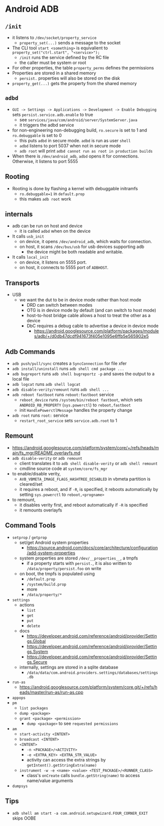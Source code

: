 Android ADB
===========

## `/init`

- it listens to `/dev/socket/property_service`
  - `property_set(...)` sends a message to the socket
- The CLI tool `start <something>` is equivalient to
  `property_set("ctrl.start", "<service>");`
  - `/init` runs the service defined by the RC file
  - the caller must be system or root
- For other properties, the table `property_perms` defines the permissions
- Properties are stored in a shared memory
  - `persist.` properties will also be stored on the disk
- `property_get(...)` gets the property from the shared memory

## `adbd`

- `GUI -> Settings -> Applications -> Development -> Enable Debugging` sets
  `persist.service.adb.enable` to true
  - see `services/java/com/android/server/SystemServer.java`
  - it triggers the adbd service
- for non-engineering non-debugging build, `ro.secure` is set to 1 and
  `ro.debuggable` is set to 0
  - this puts `adbd` in secure mode.  `adbd` is run as user `shell`
  - `adbd` listens to port 5037 when not in secure mode
  - `adb root` will print `adbd cannot run as root in production builds`
- When there is `/dev/android_adb`, `adbd` opens it for connections.  Otherwise,
  it listens to port 5555

## Rooting

- Rooting is done by flashing a kernel with debuggable initramfs
  - `ro.debuggable=1` in `default.prop`
  - this makes `adb root` work

## internals

- adb can be run on host and device
  - it is called `adbd` when on the device
- It calls `usb_init`
  - on device, it opens `/dev/android_adb`, which waits for connection.
  - on host, it scans `/dev/bus/usb` for usb devices supporting adb
    - the device might be both readable and writable.
- It calls `local_init`
  - on device, it listens on 5555 port.
  - on host, it connects to 5555 port of `ADBHOST`.

## Transports

- USB
  - we want the dut to be in device mode rather than host mode
    - DRD can switch between modes
    - OTG is in device mode by default (and can switch to host mode)
    - host-to-host bridge cable allows a host to treat the other as a device
    - DbC requires a debug cable to advertise a device in device mode
      - <https://android.googlesource.com/platform/packages/modules/adb/+/d0db47dcdf941673f405e1095e6ffb5e565902e5>

## Adb Commands

- `adb push/pull/sync` creates a `SyncConnection` for file xfer
- `adb install/uninstall` runs `adb shell cmd package ...`
- `adb bugreport` runs `adb shell bugreportz -p` and saves the output to a
  local file
- `adb logcat` runs `adb shell logcat`
- `adb disable-verity/remount` runs `adb shell ...`
- `adb reboot fastboot` runs `reboot:fastboot` service
  - `reboot_device` runs `/system/bin/reboot fastboot`, which sets
    `ANDROID_RB_PROPERTY` (`sys.powerctl`) to `reboot,fastboot`
  - init `HandlePowerctlMessage` handles the property change
- `adb root` runs `root:` service
  - `restart_root_service` sets `service.adb.root` to 1

## Remount

- <https://android.googlesource.com/platform/system/core/+/refs/heads/main/fs_mgr/README.overlayfs.md>
- `adb disable-verity` or `adb remount`
  - client translates it to `adb shell disable-verity` or `adb shell remount`
  - cmdline source code at `system/core/fs_mgr`
- to enable/disable verity,
  - `AVB_VBMETA_IMAGE_FLAGS_HASHTREE_DISABLED` in vbmeta partition is
    cleared/set
  - it requires a reboot, and if `-R`, is specified, it reboots automatically
    by setting `sys.powerctl` to `reboot,<progname>`
- to remount,
  - it disables verity first, and reboot automatically if `-R` is specified
  - it remounts overlayfs

## Command Tools

- `setprop` / `getprop`
  - set/get Android system properties
    - <https://source.android.com/docs/core/architecture/configuration/add-system-properties>
  - system properties are stored `/dev/__properties__`, a tmpfs
    - if a property starts with `persist.`, it is also written to
      `/data/property/persist.foo` on write
  - on boot, the tmpfs is populated using
    - `/default.prop`
    - `/system/build.prop`
    - more
    - `/data/property/*`
- `settings`
  - actions
    - `list`
    - `get`
    - `put`
    - `delete`
  - docs
    - <https://developer.android.com/reference/android/provider/Settings.Global>
    - <https://developer.android.com/reference/android/provider/Settings.System>
    - <https://developer.android.com/reference/android/provider/Settings.Secure>
  - internally, settings are stored in a sqlite database
    - `/data/data/com.android.providers.settings/databases/settings.db`
- `run-as`
  - <https://android.googlesource.com/platform/system/core.git/+/refs/heads/master/run-as/run-as.cpp>
- `appops`
- `pm`
  - `list packages`
  - `dump <package>`
  - `grant <package> <permission>`
    - `dump <package>` to see `requested permissions`
- `am`
  - `start-activity <INTENT>`
  - `broadcast <INTENT>`
  - `<INTENT>`
    - `-n <PACKAGE>/<ACTIVITY>`
    - `-e <EXTRA_KEY> <EXTRA_STR_VALUE>`
    - activity can access the extra strings by `getIntent().getStringExtra(name)`
  - `instrument -w -e <name> <value> <TEST_PACKAGE>/<RUNNER_CLASS>`
    - class's `onCreate` calls `bundle.getString(name)` to access name/value arguments
- `dumpsys`

## Tips

- `adb shell am start -a com.android.setupwizard.FOUR_CORNER_EXIT` skips OOBE
